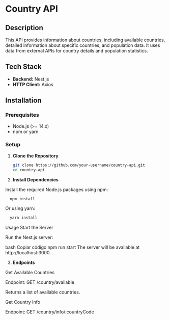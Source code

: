 # Country API

## Description

This API provides information about countries, including available countries, detailed information about specific countries, and population data. It uses data from external APIs for country details and population statistics.

## Tech Stack

- **Backend:** Nest.js
- **HTTP Client:** Axios

## Installation

### Prerequisites

- Node.js (>= 14.x)
- npm or yarn

### Setup

1. **Clone the Repository**

   ```bash
   git clone https://github.com/your-username/country-api.git
   cd country-api
   ```
2. **Install Dependencies**

  Install the required Node.js packages using npm:

  ```bash
    npm install
  ```
Or using yarn:

  ```bash
    yarn install
  ```
Usage
Start the Server

Run the Nest.js server:

bash
Copiar código
npm run start
The server will be available at http://localhost:3000.

3. **Endpoints**

Get Available Countries

Endpoint: GET /country/available

Returns a list of available countries.

Get Country Info

Endpoint: GET /country/info/:countryCode
